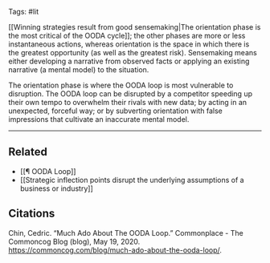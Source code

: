 Tags: #lit 

[[Winning strategies result from good sensemaking|The orientation phase is the most critical of the OODA cycle]]; the other phases are more or less instantaneous actions, whereas orientation is the space in which there is the greatest opportunity (as well as the greatest risk). Sensemaking means either developing a narrative from observed facts or applying an existing narrative (a mental model) to the situation.

The orientation phase is where the OODA loop is most vulnerable to disruption. The OODA loop can be disrupted by a competitor speeding up their own tempo to overwhelm their rivals with new data; by acting in an unexpected, forceful way; or by subverting orientation with false impressions that cultivate an inaccurate mental model.

---
## Related
- [[¶ OODA Loop]]
- [[Strategic inflection points disrupt the underlying assumptions of a business or industry]]

## Citations
Chin, Cedric. “Much Ado About The OODA Loop.” Commonplace - The Commoncog Blog (blog), May 19, 2020. https://commoncog.com/blog/much-ado-about-the-ooda-loop/.